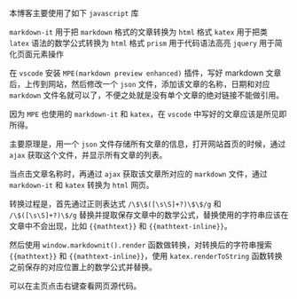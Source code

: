 本博客主要使用了如下 `javascript` 库

`markdown-it` 用于把 `markdown` 格式的文章转换为 `html` 格式
`katex` 用于把类 `latex` 语法的数学公式转换为 `html` 格式
`prism` 用于代码语法高亮
`jquery` 用于简化页面元素操作

在 `vscode` 安装 `MPE(markdown preview enhanced)` 插件，写好 markdown 文章后，上传到网站，然后修改一个 `json` 文件，添加该文章的名称，日期和对应 `markdown` 文件名就可以了，不便之处就是没有单个文章的绝对链接不能做引用。

因为 `MPE` 也使用的 `markdown-it` 和 `katex`，在 `vscode` 中写好的文章应该是所见即所得。

主要原理是，用一个 `json` 文件存储所有文章的信息，打开网站首页的时候，通过 `ajax` 获取这个文件，并显示所有文章的列表。

当点击文章名称时，再通过 `ajax` 获取该文章所对应的 `markdown` 文件，通过 `markdown-it` 和 `katex` 转换为 `html` 网页。

转换过程是，首先通过正则表达式 `/\$\$([\s\S]+?)\$\$/g` 和 `/\$([\s\S]+?)\$/g` 替换并提取保存文章中的数学公式，替换使用的字符串应该在文章中不会出现，比如 `{{mathtext}}` 和 `{{mathtext-inline}}`。

然后使用 `window.markdownit().render` 函数做转换，对转换后的字符串搜索 `{{mathtext}}` 和 `{{mathtext-inline}}`，使用 `katex.renderToString` 函数转换之前保存的对应位置上的数学公式并替换。

可以在主页点击右键查看网页源代码。